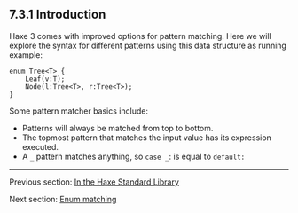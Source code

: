 ## 7.3.1 Introduction

Haxe 3 comes with improved options for pattern matching. Here we will explore the syntax for different patterns using this data structure as running example:

```
enum Tree<T> {
    Leaf(v:T);
    Node(l:Tree<T>, r:Tree<T>);
}
```

Some pattern matcher basics include:



* Patterns will always be matched from top to bottom.
* The topmost pattern that matches the input value has its expression executed.
* A `_` pattern matches anything, so `case _`: is equal to `default:`

---

Previous section: [In the Haxe Standard Library](https://github.com/Simn/HaxeManual/tree/master/md/manual/7.2.1-In_the_Haxe_Standard_Library.md)

Next section: [Enum matching](https://github.com/Simn/HaxeManual/tree/master/md/manual/7.3.2-Enum_matching.md)